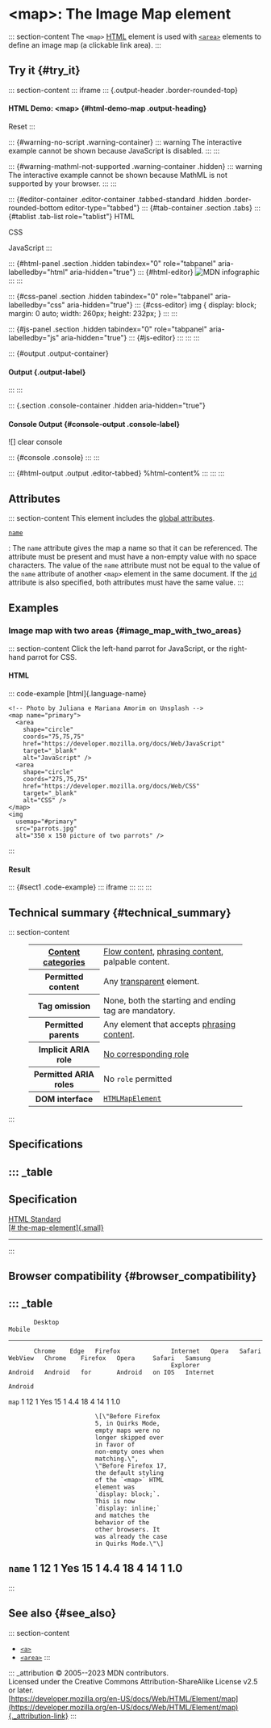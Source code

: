 

# \<map\>: The Image Map element



::: section-content
The `<map>` [HTML](../index) element is used with [`<area>`](area)
elements to define an image map (a clickable link area).
:::

## Try it {#try_it}

::: section-content
::: iframe
::: {.output-header .border-rounded-top}
#### HTML Demo: \<map\> {#html-demo-map .output-heading}

Reset
:::

::: {#warning-no-script .warning-container}
::: warning
The interactive example cannot be shown because JavaScript is disabled.
:::
:::

::: {#warning-mathml-not-supported .warning-container .hidden}
::: warning
The interactive example cannot be shown because MathML is not supported
by your browser.
:::
:::

::: {#editor-container .editor-container .tabbed-standard .hidden .border-rounded-bottom editor-type="tabbed"}
::: {#tab-container .section .tabs}
::: {#tablist .tab-list role="tablist"}
HTML

CSS

JavaScript
:::

::: {#html-panel .section .hidden tabindex="0" role="tabpanel" aria-labelledby="html" aria-hidden="true"}
::: {#html-editor}
    <map name="infographic">
      <area
        shape="poly"
        coords="130,147,200,107,254,219,130,228"
        href="https://developer.mozilla.org/docs/Web/HTML"
        target="_blank"
        alt="HTML" />
      <area
        shape="poly"
        coords="130,147,130,228,6,219,59,107"
        href="https://developer.mozilla.org/docs/Web/CSS"
        target="_blank"
        alt="CSS" />
      <area
        shape="poly"
        coords="130,147,200,107,130,4,59,107"
        href="https://developer.mozilla.org/docs/Web/JavaScript"
        target="_blank"
        alt="JavaScript" />
    </map>
    <img usemap="#infographic" src="/media/examples/mdn-info2.png" alt="MDN infographic" />
:::
:::

::: {#css-panel .section .hidden tabindex="0" role="tabpanel" aria-labelledby="css" aria-hidden="true"}
::: {#css-editor}
    img {
      display: block;
      margin: 0 auto;
      width: 260px;
      height: 232px;
    }
:::
:::

::: {#js-panel .section .hidden tabindex="0" role="tabpanel" aria-labelledby="js" aria-hidden="true"}
::: {#js-editor}
:::
:::
:::

::: {#output .output-container}
#### Output {.output-label}
:::
:::

::: {.section .console-container .hidden aria-hidden="true"}
#### Console Output {#console-output .console-label}

![]
clear console

::: {#console .console}
:::
:::

::: {#html-output .output .editor-tabbed}
%html-content%
:::
:::
:::

## Attributes

::: section-content
This element includes the [global attributes](../global_attributes).

[`name`](#name)

:   The `name` attribute gives the map a name so that it can be
    referenced. The attribute must be present and must have a non-empty
    value with no space characters. The value of the `name` attribute
    must not be equal to the value of the `name` attribute of another
    `<map>` element in the same document. If the
    [`id`](../global_attributes#id) attribute is also specified, both
    attributes must have the same value.
:::

## Examples

### Image map with two areas {#image_map_with_two_areas}

::: section-content
Click the left-hand parrot for JavaScript, or the right-hand parrot for
CSS.

#### HTML

::: code-example
[html]{.language-name}

``` {signature="LEh5/t8XIY1dh+1Z5cZFYcYdrDJL438BprxMI1C1vGw=" data-language="html"}
<!-- Photo by Juliana e Mariana Amorim on Unsplash -->
<map name="primary">
  <area
    shape="circle"
    coords="75,75,75"
    href="https://developer.mozilla.org/docs/Web/JavaScript"
    target="_blank"
    alt="JavaScript" />
  <area
    shape="circle"
    coords="275,75,75"
    href="https://developer.mozilla.org/docs/Web/CSS"
    target="_blank"
    alt="CSS" />
</map>
<img
  usemap="#primary"
  src="parrots.jpg"
  alt="350 x 150 picture of two parrots" />
```
:::

#### Result

::: {#sect1 .code-example}
::: iframe
:::
:::
:::

## Technical summary {#technical_summary}

::: section-content
<figure class="table-container">
<div class="_table">
<table class="properties">
<tbody>
<tr class="odd">
<th scope="row"><a href="../content_categories">Content
categories</a></th>
<td><a href="../content_categories#flow_content">Flow content</a>, <a
href="../content_categories#phrasing_content">phrasing content</a>,
palpable content.</td>
</tr>
<tr class="even">
<th scope="row">Permitted content</th>
<td>Any <a
href="../content_categories#transparent_content_model">transparent</a>
element.</td>
</tr>
<tr class="odd">
<th scope="row">Tag omission</th>
<td>None, both the starting and ending tag are mandatory.</td>
</tr>
<tr class="even">
<th scope="row">Permitted parents</th>
<td>Any element that accepts <a
href="../content_categories#phrasing_content">phrasing content</a>.</td>
</tr>
<tr class="odd">
<th scope="row">Implicit ARIA role</th>
<td><a href="https://www.w3.org/TR/html-aria/#dfn-no-corresponding-role"
target="_blank">No corresponding role</a></td>
</tr>
<tr class="even">
<th scope="row">Permitted ARIA roles</th>
<td>No <code>role</code> permitted</td>
</tr>
<tr class="odd">
<th scope="row">DOM interface</th>
<td><a
href="https://developer.mozilla.org/en-US/docs/Web/API/HTMLMapElement"><code>HTMLMapElement</code></a></td>
</tr>
</tbody>
</table>

</figure>
:::

## Specifications

::: _table
  ---------------------------------------------------------------------------------------------------
  Specification
  ---------------------------------------------------------------------------------------------------
  [HTML Standard\
  [\#
  the-map-element]{.small}](https://html.spec.whatwg.org/multipage/image-maps.html#the-map-element)

  ---------------------------------------------------------------------------------------------------
:::

## Browser compatibility {#browser_compatibility}

::: _table
  --------------------------------------------------------------------------------------------------------------------------------------
           Desktop                                                           Mobile                                           
  -------- --------- ------ -------------------- ---------- ------- -------- --------- --------- --------- --------- -------- ----------
           Chrome    Edge   Firefox              Internet   Opera   Safari   WebView   Chrome    Firefox   Opera     Safari   Samsung
                                                 Explorer                    Android   Android   for       Android   on IOS   Internet
                                                                                                 Android                      

  `map`    1         12     1                    Yes        15      1        4.4       18        4         14        1        1.0
                                                                                                                              
                            \[\"Before Firefox                                                                                
                            5, in Quirks Mode,                                                                                
                            empty maps were no                                                                                
                            longer skipped over                                                                               
                            in favor of                                                                                       
                            non-empty ones when                                                                               
                            matching.\",                                                                                      
                            \"Before Firefox 17,                                                                              
                            the default styling                                                                               
                            of the `<map>` HTML                                                                               
                            element was                                                                                       
                            `display: block;`.                                                                                
                            This is now                                                                                       
                            `display: inline;`                                                                                
                            and matches the                                                                                   
                            behavior of the                                                                                   
                            other browsers. It                                                                                
                            was already the case                                                                              
                            in Quirks Mode.\"\]                                                                               

  `name`   1         12     1                    Yes        15      1        4.4       18        4         14        1        1.0
  --------------------------------------------------------------------------------------------------------------------------------------
:::

## See also {#see_also}

::: section-content
-   [`<a>`](a)
-   [`<area>`](area)
:::

::: _attribution
© 2005--2023 MDN contributors.\
Licensed under the Creative Commons Attribution-ShareAlike License v2.5
or later.\
[https://developer.mozilla.org/en-US/docs/Web/HTML/Element/map](https://developer.mozilla.org/en-US/docs/Web/HTML/Element/map){._attribution-link}
:::
